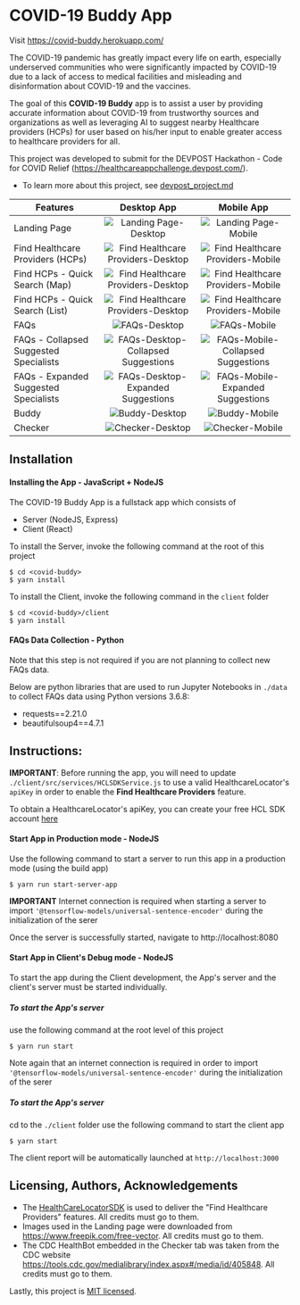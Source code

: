 # COVID-19 Buddy App
 
Visit https://covid-buddy.herokuapp.com/

The COVID-19 pandemic has greatly impact every life on earth, especially underserved communities who were significantly impacted by COVID-19 due to a lack of access to medical facilities and misleading and disinformation about COVID-19 and the vaccines. 

The goal of this **COVID-19 Buddy** app is to assist a user by providing accurate information about COVID-19 from trustworthy sources and organizations as well as leveraging AI to suggest nearby Healthcare providers (HCPs) for user based on his/her input to enable greater access to healthcare providers for all.

This project was developed to submit for the DEVPOST Hackathon - Code for COVID Relief (https://healthcareappchallenge.devpost.com/).
* To learn more about this project, see [devpost_project.md](./devpost_project.md)

| Features      | Desktop App   | Mobile App    |
| ------------- | :---------:   | :----------:  |
| Landing Page  | ![Landing Page-Desktop](artifacts/images/landing_desktop.png) | ![Landing Page-Mobile](artifacts/images/landing_mobile.png)  |
| Find Healthcare Providers (HCPs)  | ![Find Healthcare Providers-Desktop](artifacts/images/findhcp_desktop.png) | ![Find Healthcare Providers-Mobile](artifacts/images/findhcp_mobile.png)  |
| Find HCPs - Quick Search (Map)  | ![Find Healthcare Providers-Desktop](artifacts/images/findhcp_quicksearch_map_desktop.png) | ![Find Healthcare Providers-Mobile](artifacts/images/findhcp_quicksearch_map_mobile.png)  |
| Find HCPs - Quick Search (List)  | ![Find Healthcare Providers-Desktop](artifacts/images/findhcp_quicksearch_list_desktop.png) | ![Find Healthcare Providers-Mobile](artifacts/images/findhcp_quicksearch_list_mobile.png)  |
| FAQs  | ![FAQs-Desktop](artifacts/images/faqs_desktop.png) | ![FAQs-Mobile](artifacts/images/faqs_mobile.png) |
| FAQs - Collapsed Suggested Specialists | ![FAQs-Desktop-Collapsed Suggestions](artifacts/images/faqs_desktop_collapsed_sps.png) | ![FAQs-Mobile-Collapsed Suggestions](artifacts/images/faqs_mobile_collapsed_sps.png) |
| FAQs - Expanded Suggested Specialists  | ![FAQs-Desktop-Expanded Suggestions](artifacts/images/faqs_desktop_expand_sps.png) | ![FAQs-Mobile-Expanded Suggestions](artifacts/images/faqs_mobile_expand_sps.png) |
| Buddy  | ![Buddy-Desktop](artifacts/images/buddy_desktop.png) | ![Buddy-Mobile](artifacts/images/buddy_mobile.png)  |
| Checker  | ![Checker-Desktop](artifacts/images/checker_desktop.png) | ![Checker-Mobile](artifacts/images/checker_mobile.png)  |

## Installation

#### Installing the App - JavaScript + NodeJS

The COVID-19 Buddy App is a fullstack app which consists of
* Server (NodeJS, Express)
* Client (React)

To install the Server, invoke the following command at the root of this project

```
$ cd <covid-buddy>
$ yarn install
```

To install the Client, invoke the following command in the `client` folder

```
$ cd <covid-buddy>/client
$ yarn install
```

#### FAQs Data Collection - Python

Note that this step is not required if you are not planning to collect new FAQs data.

Below are python libraries that are used to run Jupyter Notebooks in `./data` to collect FAQs data using Python versions 3.6.8:

* requests==2.21.0
* beautifulsoup4==4.7.1



## Instructions:

**IMPORTANT**: Before running the app, you will need to update `./client/src/services/HCLSDKService.js` to use a valid HealthcareLocator's `apiKey` in order to enable the **Find Healthcare Providers** feature.

To obtain a HealthcareLocator's apiKey, you can create your free HCL SDK account [here](https://www.healthcarelocator.com/en/pricing)

#### Start App in Production mode - NodeJS

Use the following command to start a server to run this app in a production mode (using the build app)

```
$ yarn run start-server-app
```
**IMPORTANT** Internet connection is required when starting a server to import `'@tensorflow-models/universal-sentence-encoder'` during the initialization of the serer


Once the server is successfully started, navigate to http://localhost:8080

#### Start App in Client's Debug mode - NodeJS

To start the app during the Client development, the App's server and the client's server must be started individually. 

##### To start the App's server

use the following command at the root level of this project

```
$ yarn run start
```
Note again that an internet connection is required in order to import `'@tensorflow-models/universal-sentence-encoder'` during the initialization of the serer

##### To start the App's server

cd to the `./client` folder use the following command to start the client app

```
$ yarn start
```

The client report will be automatically launched at `http://localhost:3000`

## Licensing, Authors, Acknowledgements<a name="licensing"></a>

* The [HealthCareLocatorSDK](https://www.healthcarelocator.com/en/developers) is used to deliver the "Find Healthcare Providers" features. All credits must go to them.
* Images used in the Landing page were downloaded from https://www.freepik.com/free-vector. All credits must go to them.
* The CDC HealthBot embedded in the Checker tab was taken from the CDC website https://tools.cdc.gov/medialibrary/index.aspx#/media/id/405848. All credits must go to them.

Lastly, this project is [MIT licensed](./LICENSE).